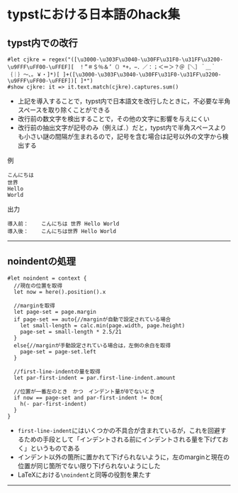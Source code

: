# typstにおける日本語のhack集


## typst内での改行

```typst
#let cjkre = regex("([\u3000-\u303F\u3040-\u30FF\u31F0-\u31FF\u3200-\u9FFF\uFF00-\uFFEF][　！”＃＄％＆’（）*+，−．／：；＜＝＞？＠［＼］＾＿｀｛｜｝〜、。￥・]*)[ ]+([\u3000-\u303F\u3040-\u30FF\u31F0-\u31FF\u3200-\u9FFF\uFF00-\uFFEF])[ ]*")
#show cjkre: it => it.text.match(cjkre).captures.sum()
```

- 上記を導入することで，typst内で日本語文を改行したときに，不必要な半角スペースを取り除くことができる
- 改行前の数文字を検出することで，その他の文字に影響を与えにくい
- 改行前の抽出文字が記号のみ（例えば`．`）だと，typst内で半角スペースよりも小さい謎の間隔が生まれるので，記号を含む場合は記号以外の文字から検出する

例
```typst
こんにちは
世界
Hello
World
```

出力
```pdf
導入前：    こんにちは 世界 Hello World
導入後：    こんにちは世界 Hello World
```

---

## noindentの処理

```typst
#let noindent = context {
  //現在の位置を取得
  let now = here().position().x

  //marginを取得
  let page-set = page.margin
  if page-set == auto{//marginが自動で設定されている場合
    let small-length = calc.min(page.width, page.height)
    page-set = small-length * 2.5/21
  }
  else{//marginが手動設定されている場合は，左側の余白を取得
    page-set = page-set.left
  }

  //first-line-indentの量を取得
  let par-first-indent = par.first-line-indent.amount

  //位置が一番左のとき　かつ　インデント量が0でないとき
  if now == page-set and par-first-indent != 0cm{
    h(- par-first-indent)
  }
}
```

- `first-line-indent`にはいくつかの不具合が含まれているが，これを回避するための手段として「インデントされる前にインデントされる量を下げておく」というものである
- インデント以外の箇所に置かれて下げられないように，左のmarginと現在の位置が同じ箇所でない限り下げられないようにした
- LaTeXにおける`\noindent`と同等の役割を果たす

---
